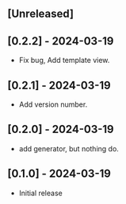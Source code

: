 ## [Unreleased]

## [0.2.2] - 2024-03-19
- Fix bug, Add template view.

## [0.2.1] - 2024-03-19
- Add version number.

## [0.2.0] - 2024-03-19
- add generator, but nothing do.

## [0.1.0] - 2024-03-19
- Initial release
